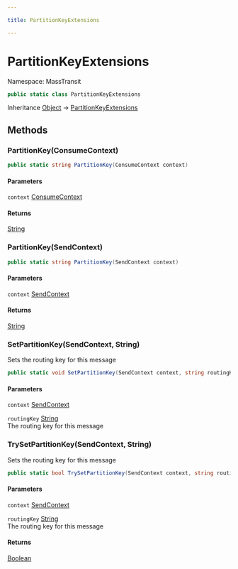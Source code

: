 ```yaml
---

title: PartitionKeyExtensions

---
```


# PartitionKeyExtensions

Namespace: MassTransit

```csharp
public static class PartitionKeyExtensions
```

Inheritance [Object](https://learn.microsoft.com/en-us/dotnet/api/system.object) → [PartitionKeyExtensions](../masstransit/partitionkeyextensions)

## Methods

### **PartitionKey(ConsumeContext)**

```csharp
public static string PartitionKey(ConsumeContext context)
```

#### Parameters

`context` [ConsumeContext](../masstransit/consumecontext)<br/>

#### Returns

[String](https://learn.microsoft.com/en-us/dotnet/api/system.string)<br/>

### **PartitionKey(SendContext)**

```csharp
public static string PartitionKey(SendContext context)
```

#### Parameters

`context` [SendContext](../masstransit/sendcontext)<br/>

#### Returns

[String](https://learn.microsoft.com/en-us/dotnet/api/system.string)<br/>

### **SetPartitionKey(SendContext, String)**

Sets the routing key for this message

```csharp
public static void SetPartitionKey(SendContext context, string routingKey)
```

#### Parameters

`context` [SendContext](../masstransit/sendcontext)<br/>

`routingKey` [String](https://learn.microsoft.com/en-us/dotnet/api/system.string)<br/>
The routing key for this message

### **TrySetPartitionKey(SendContext, String)**

Sets the routing key for this message

```csharp
public static bool TrySetPartitionKey(SendContext context, string routingKey)
```

#### Parameters

`context` [SendContext](../masstransit/sendcontext)<br/>

`routingKey` [String](https://learn.microsoft.com/en-us/dotnet/api/system.string)<br/>
The routing key for this message

#### Returns

[Boolean](https://learn.microsoft.com/en-us/dotnet/api/system.boolean)<br/>
